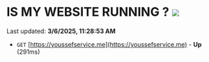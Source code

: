 # IS MY WEBSITE RUNNING ? [![](https://img.shields.io/static/v1?label=Sponsor&message=%E2%9D%A4&logo=GitHub&color=%23fe8e86)](https://github.com/sponsors/Youssef-Lehmam)

Last updated: **3/6/2025, 11:28:53 AM**

- `GET` [https://youssefservice.me](https://youssefservice.me) - **Up** (291ms)
